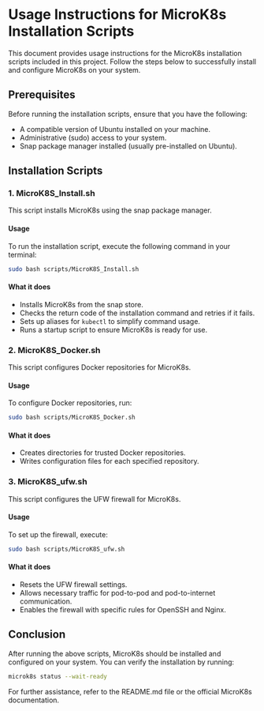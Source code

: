 # Usage Instructions for MicroK8s Installation Scripts

This document provides usage instructions for the MicroK8s installation scripts included in this project. Follow the steps below to successfully install and configure MicroK8s on your system.

## Prerequisites

Before running the installation scripts, ensure that you have the following:

- A compatible version of Ubuntu installed on your machine.
- Administrative (sudo) access to your system.
- Snap package manager installed (usually pre-installed on Ubuntu).

## Installation Scripts

### 1. MicroK8S_Install.sh

This script installs MicroK8s using the snap package manager.

#### Usage

To run the installation script, execute the following command in your terminal:

```bash
sudo bash scripts/MicroK8S_Install.sh
```

#### What it does

- Installs MicroK8s from the snap store.
- Checks the return code of the installation command and retries if it fails.
- Sets up aliases for `kubectl` to simplify command usage.
- Runs a startup script to ensure MicroK8s is ready for use.

### 2. MicroK8S_Docker.sh

This script configures Docker repositories for MicroK8s.

#### Usage

To configure Docker repositories, run:

```bash
sudo bash scripts/MicroK8S_Docker.sh
```

#### What it does

- Creates directories for trusted Docker repositories.
- Writes configuration files for each specified repository.

### 3. MicroK8S_ufw.sh

This script configures the UFW firewall for MicroK8s.

#### Usage

To set up the firewall, execute:

```bash
sudo bash scripts/MicroK8S_ufw.sh
```

#### What it does

- Resets the UFW firewall settings.
- Allows necessary traffic for pod-to-pod and pod-to-internet communication.
- Enables the firewall with specific rules for OpenSSH and Nginx.

## Conclusion

After running the above scripts, MicroK8s should be installed and configured on your system. You can verify the installation by running:

```bash
microk8s status --wait-ready
```

For further assistance, refer to the README.md file or the official MicroK8s documentation.